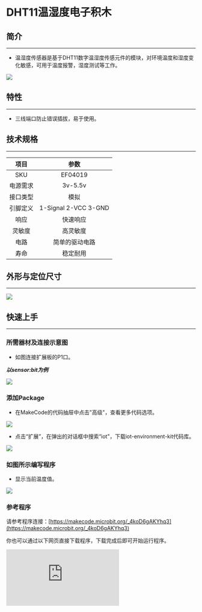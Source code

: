 ﻿# DHT11温湿度电子积木

## 简介
---
- 温湿度传感器是基于DHT11数字温湿度传感元件的模块，对环境温度和湿度变化敏感，可用于温度报警，湿度测试等工作。

 ![](https://wiki-media-ef.oss-cn-hongkong.aliyuncs.com//images/b4CeLwq.jpg)

## 特性
---
- 三线端口防止错误插拔，易于使用。


## 技术规格
---

项目 | 参数
:-: | :-:
SKU|EF04019
电源需求|3v-5.5v
接口类型|模拟
引脚定义|1-Signal 2-VCC 3-GND
响应|快速响应
灵敏度|高灵敏度
电路|简单的驱动电路
寿命|稳定耐用


## 外形与定位尺寸
---

 ![](https://wiki-media-ef.oss-cn-hongkong.aliyuncs.com//images/cdNd1Kw.png)

## 快速上手
---

### 所需器材及连接示意图
- 如图连接扩展板的P1口。

***以sensor:bit为例***

 ![](https://wiki-media-ef.oss-cn-hongkong.aliyuncs.com//images/jxvVgcK.png)

### 添加Package
- 在MakeCode的代码抽屉中点击"高级"，查看更多代码选项。

 ![](https://wiki-media-ef.oss-cn-hongkong.aliyuncs.com//images/smtcNoB.png)

- 点击“扩展”，在弹出的对话框中搜索“iot"，下载iot-environment-kit代码库。

 ![](https://wiki-media-ef.oss-cn-hongkong.aliyuncs.com//images/IAZrNAy.png)

### 如图所示编写程序
- 显示当前温度值。

![](https://wiki-media-ef.oss-cn-hongkong.aliyuncs.com//images/04019_03.png)

### 参考程序
请参考程序连接：[https://makecode.microbit.org/_4koD6gAKYhq3](https://makecode.microbit.org/_4koD6gAKYhq3)

你也可以通过以下网页直接下载程序，下载完成后即可开始运行程序。

<div
    style={{
        position: 'relative',
        paddingBottom: '60%',
        overflow: 'hidden',
    }}
>
    <iframe
        src="https://makecode.microbit.org/_4koD6gAKYhq3"
        frameborder="0"
        sandbox="allow-popups allow-forms allow-scripts allow-same-origin"
        style={{
            position: 'absolute',
            width: '100%',
            height: '100%',
        }}
    />
</div>
---

### 结果
- 温度值在micro:bit点阵屏上滚动显示。

## 相关案例
--

## 技术文档
--

## 常见问题
--
如果需要输出温度和湿度，则需要在两次输出的积木块中间添加一个2秒的延时。
